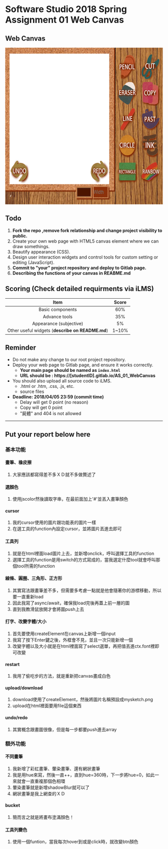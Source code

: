 # Software Studio 2018 Spring Assignment 01 Web Canvas

## Web Canvas
<img src="example01.gif" width="700px" height="500px"></img>

## Todo
1. **Fork the repo ,remove fork relationship and change project visibility to public.**
2. Create your own web page with HTML5 canvas element where we can draw somethings.
3. Beautify appearance (CSS).
4. Design user interaction widgets and control tools for custom setting or editing (JavaScript).
5. **Commit to "your" project repository and deploy to Gitlab page.**
6. **Describing the functions of your canvas in REABME.md**

## Scoring (Check detailed requirments via iLMS)

| **Item**                                         | **Score** |
| :----------------------------------------------: | :-------: |
| Basic components                                 | 60%       |
| Advance tools                                    | 35%       |
| Appearance (subjective)                          | 5%        |
| Other useful widgets (**describe on README.md**) | 1~10%     |

## Reminder
* Do not make any change to our root project repository.
* Deploy your web page to Gitlab page, and ensure it works correctly.
    * **Your main page should be named as ```index.html```**
    * **URL should be : https://[studentID].gitlab.io/AS_01_WebCanvas**
* You should also upload all source code to iLMS.
    * .html or .htm, .css, .js, etc.
    * source files
* **Deadline: 2018/04/05 23:59 (commit time)**
    * Delay will get 0 point (no reason)
    * Copy will get 0 point
    * "屍體" and 404 is not allowed

---

## Put your report below here
### 基本功能
#### 畫筆、橡皮擦
1. 大家應該都寫得差不多ＸＤ就不多做贅述了
#### 選顏色
1. 使用jscolor然後讀取字串，在最前面加上'#'並丟入畫筆顏色
#### cursor
1. 我的cursor使用的圖片跟功能表的圖片一樣
2. 在選工具的function內設定cursor，並將圖片丟進去即可
#### 工具列
1. 就是在html裡面load圖片上去，並新增onclick，呼叫選擇工具的function
2. 選擇工具的function是用switch的方式寫成的，當我選定什麼tool就會呼叫那個tool所需的function
#### 線條、圓圈、三角形、正方形
1. 其實寫法跟畫筆差不多，但需要多考慮一點就是他會隨著你的游標移動，所以要一直重新load
2. 因此我寫了async/await，確保我load完後再蓋上前一層的圖
3. 直到我教滑鼠放開才會將圖push上去
#### 打字、改變字體/大小
1. 首先要使用createElement在canvas上新增一個input
2. 我寫了按下Enter鍵之後，外框會不見，並且一次只能新增一個
3. 改變字體以及大小就是在html裡面寫了select選單，再把值丟進ctx.font裡即可改變
#### restart
1. 我用了偷吃步的方法，就是重新把canvas畫成白色
#### upload/download
1. download使用了createElement，然後將圖片名稱預設成mysketch.png
2. upload在html裡面要用file這個東西
#### undo/redo
1. 其實概念跟畫圖很像，但是每一步都要push進去array

### 額外功能
#### 不同畫筆
1. 我新增了彩虹畫筆、暈染畫筆、還有網狀畫筆
2. 我是用hue來寫，然後一直++，直到hue=360時，下一步將hue=0，如此一來就會一直重複那個色相環
3. 暈染畫筆就是新增shadowBlur就可以了
4. 網狀畫筆是我上網查的ＸＤ
#### bucket
1. 簡而言之就是將畫布塗滿顏色！
#### 工具列變色
1. 使用一個funtion，當我每次hover到或是click時，就改變btn顏色
